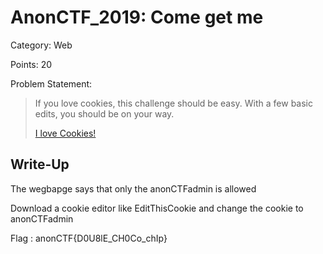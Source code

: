 # AnonCTF_2019: Come get me

Category: Web

Points: 20

Problem Statement:

>If you love cookies, this challenge should be easy. With a few basic edits, you should be on your way.
>
>[I love Cookies!](https://anonctf.000webhostapp.com/Cookie.php)

## Write-Up
The wegbapge says that only the anonCTFadmin is allowed

Download a cookie editor like EditThisCookie and change the cookie to anonCTFadmin

Flag : 	anonCTF{D0U8lE_CH0Co_chIp}
